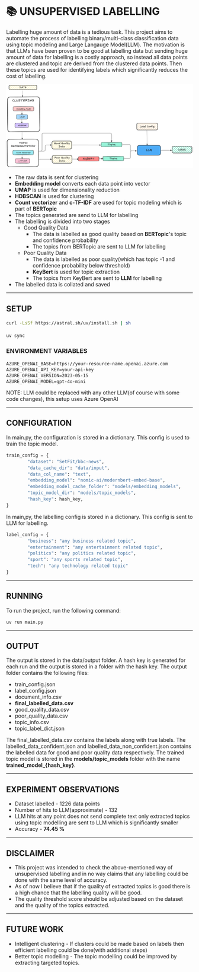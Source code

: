 # 📚 UNSUPERVISED LABELLING
Labelling huge amount of data is a tedious task. This project aims to automate the process of labelling binary/multi-class classification data using topic modeling and Large Langauge Model(LLM). The motivation is that LLMs have been proven to be good at labelling data 
but sending huge amount of data for labelling is a costly approach, so instead all data points are clustered and topic are derived from the clustered data points. Then these topics are used for identifying labels which significantly reduces the cost of labelling.

![Alt text](assets/flow.png)
* The raw data is sent for clustering
* **Embedding model** converts each data point into vector
* **UMAP** is used for dimensionality reduction
* **HDBSCAN** is used for clustering
* **Count vectorizer** and **c-TF-IDF** are used for topic modeling which is part of **BERTopic**
* The topics generated are send to LLM for labelling
* The labelling is divided into two stages
    * Good Quality Data
        * The data is labelled as good quality based on **BERTopic**'s topic and confidence probability
        * The topics from BERTopic are sent to LLM for labelling
    * Poor Quality Data
        * The data is labelled as poor quality(which has topic -1 and confidence probability below threshold)
        * **KeyBert** is used for topic extraction
        * The topics from KeyBert are sent to **LLM** for labelling
* The labelled data is collated and saved

-----------------

## SETUP
```bash
curl -LsSf https://astral.sh/uv/install.sh | sh

uv sync
```
### ENVIRONMENT VARIABLES
```dotenv
AZURE_OPENAI_BASE=https://your-resource-name.openai.azure.com
AZURE_OPENAI_API_KEY=your-api-key
AZURE_OPENAI_VERSION=2023-05-15
AZURE_OPENAI_MODEL=gpt-4o-mini
```
NOTE: LLM could be replaced with any other LLM(of course with some code changes), this setup uses Azure OpenAI

-----------------
## CONFIGURATION
In main.py, the configuration is stored in a dictionary. This config is used to train the topic model. 
```python
train_config = {
        "dataset": "SetFit/bbc-news",
        "data_cache_dir": "data/input",
        "data_col_name": "text",
        "embedding_model": "nomic-ai/modernbert-embed-base",
        "embedding_model_cache_folder": "models/embedding_models",
        "topic_model_dir": "models/topic_models",
        "hash_key": hash_key,
}
```
In main,py, the labelling config is stored in a dictionary. This config is sent to LLM for labelling.
```python
label_config = {
        "business": "any business related topic",
        "entertainment": "any entertainment related topic",
        "politics": "any politics related topic",
        "sport": "any sports related topic",
        "tech": "any technology related topic"
}
```

-----------------
## RUNNING
To run the project, run the following command:
```bash
uv run main.py
```

-----------------
## OUTPUT
The output is stored in the data/output folder. A hash key is generated for each run and the output is stored in a folder with the hash key. The output folder contains the following files:
* train_config.json
* label_config.json
* document_info.csv
* **final_labelled_data.csv**
* good_quality_data.csv
* poor_quality_data.csv
* topic_info.csv
* topic_label_dict.json

The final_labelled_data.csv contains the labels along with true labels. The labelled_data_confident.json and labelled_data_non_confident.json contains the labelled data for good and poor quality data respectively.
The trained topic model is stored in the **models/topic_models** folder with the name **trained_model_{hash_key}**.

-----------------
## EXPERIMENT OBSERVATIONS
* Dataset labelled - 1226 data points
* Number of hits to LLM(approximate) - 132
* LLM hits at any point does not send complete text only extracted topics using topic modelling are sent to LLM which is significantly smaller
* Accuracy - **74.45 %**

-----------------
## DISCLAIMER
* This project was intended to check the above-mentioned way of unsupervised labelling and in no way claims that any labelling could be done with the same level of accuracy.
* As of now I believe that if the quality of extracted topics is good there is a high chance that the labelling quality will be good.
* The quality threshold score should be adjusted based on the dataset and the quality of the topics extracted.

-----------------
## FUTURE WORK
* Intelligent clustering - If clusters could be made based on labels then efficient labelling could be done(with additional steps)
* Better topic modelling - The topic modelling could be improved by extracting targeted topics.